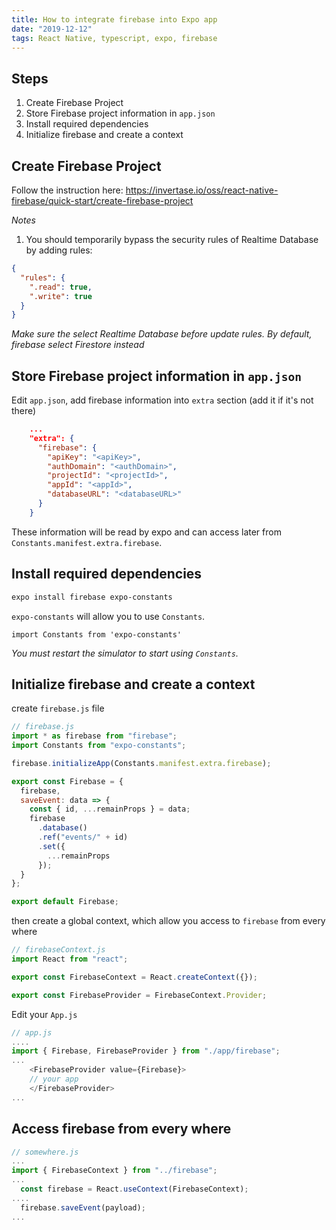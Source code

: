 ```yaml
---
title: How to integrate firebase into Expo app 
date: "2019-12-12"
tags: React Native, typescript, expo, firebase
---
```


## Steps

1. Create Firebase Project
1. Store Firebase project information in `app.json`
1. Install required dependencies
1. Initialize firebase and create a context

## Create Firebase Project

Follow the instruction here: https://invertase.io/oss/react-native-firebase/quick-start/create-firebase-project

*Notes*

1. You should temporarily bypass the security rules of Realtime Database by adding rules:
```json
{
  "rules": {
    ".read": true,
    ".write": true
  }
}
```
*Make sure the select Realtime Database before update rules. By default, firebase select Firestore instead*

## Store Firebase project information in `app.json`

Edit `app.json`, add firebase information into `extra` section (add it if it's not there)

```json
    ...
    "extra": {
      "firebase": {
        "apiKey": "<apiKey>",
        "authDomain": "<authDomain>",
        "projectId": "<projectId>",
        "appId": "<appId>",
        "databaseURL": "<databaseURL>"
      }
    }

```
These information will be read by expo and can access later from `Constants.manifest.extra.firebase`.

## Install required dependencies
```bash
expo install firebase expo-constants
```

`expo-constants` will allow you to use `Constants`.
```
import Constants from 'expo-constants'
```

*You must restart the simulator to start using `Constants`.*

## Initialize firebase and create a context

create `firebase.js` file
```javascript
// firebase.js
import * as firebase from "firebase";
import Constants from "expo-constants";

firebase.initializeApp(Constants.manifest.extra.firebase);

export const Firebase = {
  firebase,
  saveEvent: data => {
    const { id, ...remainProps } = data;
    firebase
      .database()
      .ref("events/" + id)
      .set({
        ...remainProps
      });
  }
};

export default Firebase;
```

then create a global context, which allow you access to `firebase` from every where

```javascript
// firebaseContext.js
import React from "react";

export const FirebaseContext = React.createContext({});

export const FirebaseProvider = FirebaseContext.Provider;

```

Edit your `App.js`
```javascript
// app.js
....
import { Firebase, FirebaseProvider } from "./app/firebase";
...
    <FirebaseProvider value={Firebase}>
    // your app
    </FirebaseProvider>
...

```

## Access firebase from every where
```javascript
// somewhere.js
...
import { FirebaseContext } from "../firebase";
...
  const firebase = React.useContext(FirebaseContext);
....
  firebase.saveEvent(payload);
...
```
